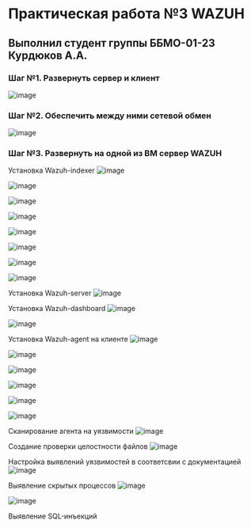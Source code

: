 # Практическая работа №3 WAZUH
## Выполнил студент группы ББМО-01-23 Курдюков А.А.

### Шаг №1. Развернуть сервер и клиент
![image](https://github.com/user-attachments/assets/582797cb-4960-42f7-9fbc-325bfc83f275)

### Шаг №2. Обеспечить между ними сетевой обмен
![image](https://github.com/user-attachments/assets/fb364a1f-3c04-48e0-aa9c-3e2a0c0e4c01)

### Шаг №3. Развернуть на одной из ВМ сервер WAZUH
Установка Wazuh-indexer
![image](https://github.com/user-attachments/assets/e6476ff5-459d-4a62-bb3e-de2bed7d700f)

![image](https://github.com/user-attachments/assets/92c3a94a-419a-42de-80f5-116ba7908b9a)

![image](https://github.com/user-attachments/assets/5565346f-47fb-400c-a658-2656d70907b7)

![image](https://github.com/user-attachments/assets/9deedc3d-f49f-48c6-a2d6-7d072d14ac60)

![image](https://github.com/user-attachments/assets/d37940e3-4017-4859-a9ac-4591645af33f)

![image](https://github.com/user-attachments/assets/5bb30a94-fb25-466f-9f5a-82055bde7adf)

![image](https://github.com/user-attachments/assets/9aa80135-af91-484d-b6e7-df4c0cafde82)

![image](https://github.com/user-attachments/assets/a360e857-c948-482f-a7f4-7a6bd5630ae3)

Установка Wazuh-server
![image](https://github.com/user-attachments/assets/d9b400e2-8710-4092-a0ef-2dc44a54f099)

Установка Wazuh-dashboard
![image](https://github.com/user-attachments/assets/502ab696-57b4-4538-959d-d9e72ab6925f)

![image](https://github.com/user-attachments/assets/98d1e89a-25cb-413a-bc5a-0fc78ef1e601)

Установка Wazuh-agent на клиенте
![image](https://github.com/user-attachments/assets/526e8ca3-9dd4-42e5-b358-b639f7890a41)

![image](https://github.com/user-attachments/assets/ddc56f53-1f4a-4697-ab3f-87bc2d4477a2)

![image](https://github.com/user-attachments/assets/2fa14fe9-1726-4441-9216-294d711b4c26)

![image](https://github.com/user-attachments/assets/b22077f7-c1d0-47d7-8db7-30a4b0e76459)

![image](https://github.com/user-attachments/assets/868a1826-8d27-4464-a37c-36c34186986a)

![image](https://github.com/user-attachments/assets/f8891117-b451-4ec6-94f0-3caa5a42db10)

Сканирование агента на уязвимости
![image](https://github.com/user-attachments/assets/780482cf-90fb-446a-b81e-cff6a30483af)

Создание проверки целостности файлов
![image](https://github.com/user-attachments/assets/be09b2de-4918-4d72-b08e-8864597d50c7)

Настройка выявлений уязвимостей в соответсвии с документацией
![image](https://github.com/user-attachments/assets/3341a346-70b7-40a4-ba7b-bcdd4954268d)

Выявление скрытых процессов
![image](https://github.com/user-attachments/assets/9338d148-6c81-4d6c-a3be-eec28227e245)

![image](https://github.com/user-attachments/assets/86f99df6-ddb1-45f2-b4c4-559f7e6b58b2)

Выявление SQL-инъекций





